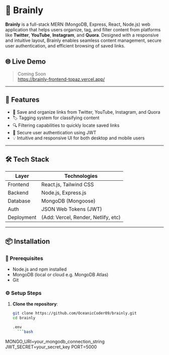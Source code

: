 # 🧠 Brainly

**Brainly** is a full-stack MERN (MongoDB, Express, React, Node.js) web application that helps users organize, tag, and filter content from platforms like **Twitter**, **YouTube**, **Instagram**, and **Quora**. Designed with a responsive and intuitive layout, Brainly enables seamless content management, secure user authentication, and efficient browsing of saved links.

## 🌐 Live Demo

> Coming Soon  
https://brainly-frontend-topaz.vercel.app/

---

## 🚀 Features

- 📌 Save and organize links from Twitter, YouTube, Instagram, and Quora
- 🏷️ Tagging system for classifying content
- 🔍 Filtering capabilities to quickly locate saved links
- 🔐 Secure user authentication using JWT
- 💡 Intuitive and responsive UI for both desktop and mobile users

---

## 🛠️ Tech Stack

| Layer        | Technologies                        |
|--------------|-------------------------------------|
| Frontend     | React.js, Tailwind CSS              |
| Backend      | Node.js, Express.js                 |
| Database     | MongoDB (Mongoose)                  |
| Auth         | JSON Web Tokens (JWT)               |
| Deployment   | (Add: Vercel, Render, Netlify, etc) |

---


## 📦 Installation

### 🧾 Prerequisites

- Node.js and npm installed
- MongoDB (local or cloud e.g. MongoDB Atlas)
- Git

### ⚙️ Setup Steps

1. **Clone the repository**:

   ```bash
   git clone https://github.com/OceanicCoder09/brainly.git
   cd brainly

   .env
     ```bash
MONGO_URI=your_mongodb_connection_string
JWT_SECRET=your_secret_key
PORT=5000
